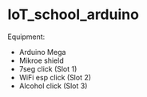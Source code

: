 # IoT_school_arduino

Equipment:
  - Arduino Mega
  - Mikroe shield
  - 7seg click (Slot 1)
  - WiFi esp click (Slot 2)
  - Alcohol click (Slot 3)
